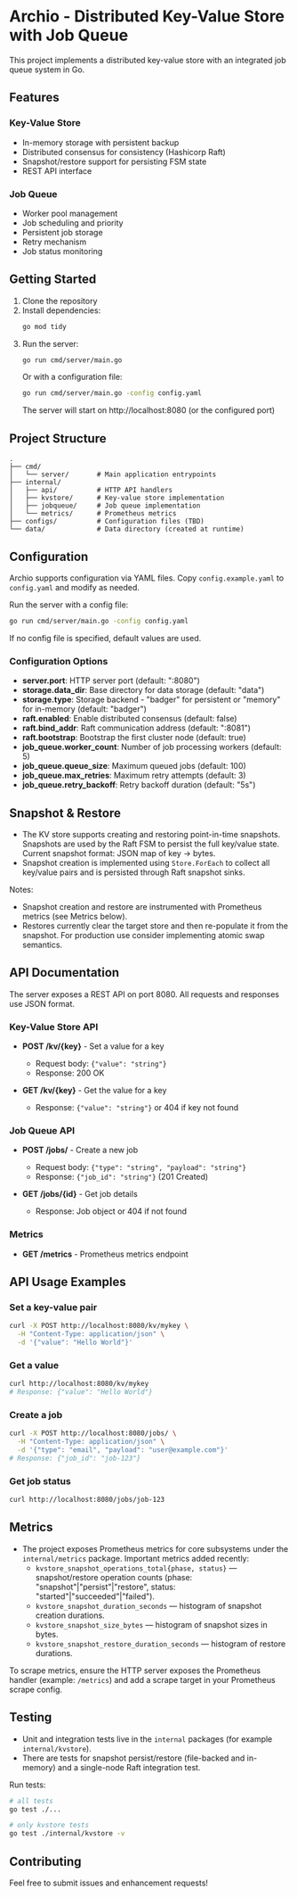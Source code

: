 # Archio - Distributed Key-Value Store with Job Queue

This project implements a distributed key-value store with an integrated job queue system in Go.

## Features

### Key-Value Store
- In-memory storage with persistent backup
- Distributed consensus for consistency (Hashicorp Raft)
- Snapshot/restore support for persisting FSM state
- REST API interface

### Job Queue
- Worker pool management
- Job scheduling and priority
- Persistent job storage
- Retry mechanism
- Job status monitoring

## Getting Started

1. Clone the repository
2. Install dependencies:
   ```bash
   go mod tidy
   ```
3. Run the server:
   ```bash
   go run cmd/server/main.go
   ```
   Or with a configuration file:
   ```bash
   go run cmd/server/main.go -config config.yaml
   ```
   The server will start on http://localhost:8080 (or the configured port)

## Project Structure

```
.
├── cmd/
│   └── server/       # Main application entrypoints
├── internal/
│   ├── api/          # HTTP API handlers
│   ├── kvstore/      # Key-value store implementation
│   ├── jobqueue/     # Job queue implementation
│   └── metrics/      # Prometheus metrics
├── configs/          # Configuration files (TBD)
└── data/             # Data directory (created at runtime)
```

## Configuration

Archio supports configuration via YAML files. Copy `config.example.yaml` to `config.yaml` and modify as needed.

Run the server with a config file:
```bash
go run cmd/server/main.go -config config.yaml
```

If no config file is specified, default values are used.

### Configuration Options

- **server.port**: HTTP server port (default: ":8080")
- **storage.data_dir**: Base directory for data storage (default: "data")
- **storage.type**: Storage backend - "badger" for persistent or "memory" for in-memory (default: "badger")
- **raft.enabled**: Enable distributed consensus (default: false)
- **raft.bind_addr**: Raft communication address (default: ":8081")
- **raft.bootstrap**: Bootstrap the first cluster node (default: true)
- **job_queue.worker_count**: Number of job processing workers (default: 5)
- **job_queue.queue_size**: Maximum queued jobs (default: 100)
- **job_queue.max_retries**: Maximum retry attempts (default: 3)
- **job_queue.retry_backoff**: Retry backoff duration (default: "5s")

## Snapshot & Restore

- The KV store supports creating and restoring point-in-time snapshots. Snapshots are used by the Raft FSM to persist the full key/value state. Current snapshot format: JSON map of key -> bytes.
- Snapshot creation is implemented using `Store.ForEach` to collect all key/value pairs and is persisted through Raft snapshot sinks.

Notes:
- Snapshot creation and restore are instrumented with Prometheus metrics (see Metrics below).
- Restores currently clear the target store and then re-populate it from the snapshot. For production use consider implementing atomic swap semantics.

## API Documentation

The server exposes a REST API on port 8080. All requests and responses use JSON format.

### Key-Value Store API

- **POST /kv/{key}** - Set a value for a key
  - Request body: `{"value": "string"}`
  - Response: 200 OK

- **GET /kv/{key}** - Get the value for a key
  - Response: `{"value": "string"}` or 404 if key not found

### Job Queue API

- **POST /jobs/** - Create a new job
  - Request body: `{"type": "string", "payload": "string"}`
  - Response: `{"job_id": "string"}` (201 Created)

- **GET /jobs/{id}** - Get job details
  - Response: Job object or 404 if not found

### Metrics

- **GET /metrics** - Prometheus metrics endpoint

## API Usage Examples

### Set a key-value pair
```bash
curl -X POST http://localhost:8080/kv/mykey \
  -H "Content-Type: application/json" \
  -d '{"value": "Hello World"}'
```

### Get a value
```bash
curl http://localhost:8080/kv/mykey
# Response: {"value": "Hello World"}
```

### Create a job
```bash
curl -X POST http://localhost:8080/jobs/ \
  -H "Content-Type: application/json" \
  -d '{"type": "email", "payload": "user@example.com"}'
# Response: {"job_id": "job-123"}
```

### Get job status
```bash
curl http://localhost:8080/jobs/job-123
```

## Metrics

- The project exposes Prometheus metrics for core subsystems under the `internal/metrics` package. Important metrics added recently:
  - `kvstore_snapshot_operations_total{phase, status}` — snapshot/restore operation counts (phase: "snapshot"|"persist"|"restore", status: "started"|"succeeded"|"failed").
  - `kvstore_snapshot_duration_seconds` — histogram of snapshot creation durations.
  - `kvstore_snapshot_size_bytes` — histogram of snapshot sizes in bytes.
  - `kvstore_snapshot_restore_duration_seconds` — histogram of restore durations.

To scrape metrics, ensure the HTTP server exposes the Prometheus handler (example: `/metrics`) and add a scrape target in your Prometheus scrape config.

## Testing

- Unit and integration tests live in the `internal` packages (for example `internal/kvstore`).
- There are tests for snapshot persist/restore (file-backed and in-memory) and a single-node Raft integration test.

Run tests:

```bash
# all tests
go test ./...

# only kvstore tests
go test ./internal/kvstore -v
```

## Contributing

Feel free to submit issues and enhancement requests!

